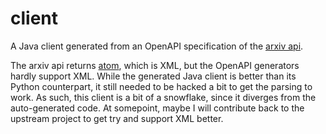 # client
A Java client generated from an OpenAPI specification of the [arxiv api][1].  

The arxiv api returns [atom][2], which is XML, but the OpenAPI generators hardly support
XML. While the generated Java client is better than its Python counterpart, it still
needed to be hacked a bit to get the parsing to work. As such, this client is a bit of
a snowflake, since it diverges from the auto-generated code. At somepoint, maybe I will
contribute back to the upstream project to get try and support XML better.  



[1]: https://arxiv.org/help/api/user-manual
[2]: https://en.wikipedia.org/wiki/Atom_(web_standard)
